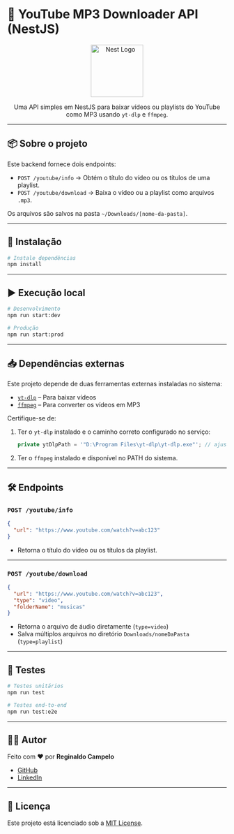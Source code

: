 # 🎵 YouTube MP3 Downloader API (NestJS)

<p align="center">
  <a href="https://nestjs.com/" target="_blank">
    <img src="https://nestjs.com/img/logo-small.svg" width="120" alt="Nest Logo" />
  </a>
</p>

<p align="center">Uma API simples em NestJS para baixar vídeos ou playlists do YouTube como MP3 usando <code>yt-dlp</code> e <code>ffmpeg</code>.</p>

---

## 📦 Sobre o projeto

Este backend fornece dois endpoints:

- `POST /youtube/info` → Obtém o título do vídeo ou os títulos de uma playlist.
- `POST /youtube/download` → Baixa o vídeo ou a playlist como arquivos `.mp3`.

Os arquivos são salvos na pasta `~/Downloads/[nome-da-pasta]`.

---

## 🚀 Instalação

```bash
# Instale dependências
npm install
```

---

## ▶️ Execução local

```bash
# Desenvolvimento
npm run start:dev

# Produção
npm run start:prod
```

---

## 📥 Dependências externas

Este projeto depende de duas ferramentas externas instaladas no sistema:

- [`yt-dlp`](https://github.com/yt-dlp/yt-dlp) – Para baixar vídeos
- [`ffmpeg`](https://ffmpeg.org/) – Para converter os vídeos em MP3

Certifique-se de:

1. Ter o `yt-dlp` instalado e o caminho correto configurado no serviço:
   ```ts
   private ytDlpPath = '"D:\Program Files\yt-dlp\yt-dlp.exe"'; // ajuste conforme seu SO
   ```

2. Ter o `ffmpeg` instalado e disponível no PATH do sistema.

---

## 🛠 Endpoints

### `POST /youtube/info`

```json
{
  "url": "https://www.youtube.com/watch?v=abc123"
}
```

- Retorna o título do vídeo ou os títulos da playlist.

---

### `POST /youtube/download`

```json
{
  "url": "https://www.youtube.com/watch?v=abc123",
  "type": "video",
  "folderName": "musicas"
}
```

- Retorna o arquivo de áudio diretamente (`type=video`)
- Salva múltiplos arquivos no diretório `Downloads/nomeDaPasta` (`type=playlist`)

---

## 🧪 Testes

```bash
# Testes unitários
npm run test

# Testes end-to-end
npm run test:e2e
```

---

## 🧑‍💻 Autor

Feito com ❤️ por **Reginaldo Campelo**  
- [GitHub](https://github.com/reginaldocampelo)  
- [LinkedIn](https://www.linkedin.com/in/reginaldo-campelo-b66555163/)

---

## 📄 Licença

Este projeto está licenciado sob a [MIT License](LICENSE).